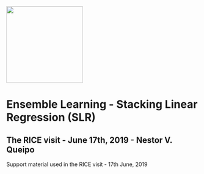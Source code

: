 <img src="https://www.rice.edu/_images/rice-logo.jpg" width="200">

# Ensemble Learning - Stacking Linear Regression (SLR)
## The RICE visit - June 17th, 2019 - Nestor V. Queipo

Support material used in the RICE visit - 17th June, 2019
